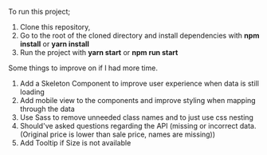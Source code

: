 To run this project;

1. Clone this repository,
2. Go to the root of the cloned directory and install dependencies with **npm install** or **yarn install**
3. Run the project with **yarn start** or **npm run start**

Some things to improve on if I had more time.

1. Add a Skeleton Component to improve user experience when data is still loading
2. Add mobile view to the components and improve styling when mapping through the data
3. Use Sass to remove unneeded class names and to just use css nesting
4. Should've asked questions regarding the API (missing or incorrect data. (Original price is lower than sale price, names are missing))
5. Add Tooltip if Size is not available

